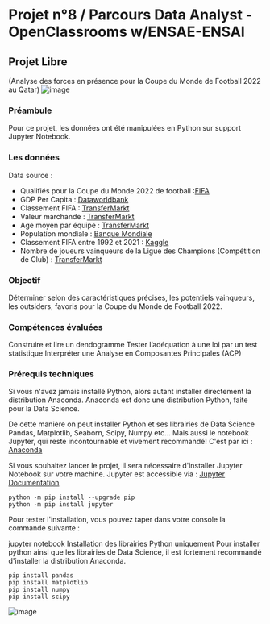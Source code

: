 # Projet n°8 / Parcours Data Analyst - OpenClassrooms w/ENSAE-ENSAI
## Projet Libre
(Analyse des forces en présence pour la Coupe du Monde de Football 2022 au Qatar)
![image](https://user-images.githubusercontent.com/125965437/222732447-30bae453-6351-417e-bd13-7e03a0007000.png)

### Préambule
Pour ce projet, les données ont été manipulées en Python sur support Jupyter Notebook. 

### Les données
Data source :
- Qualifiés pour la Coupe du Monde 2022 de football :[FIFA](https://www.fifa.com/fifaplus/fr/match-centre/competition/520?tab=competitionStandings&prev=competition)
- GDP Per Capita : [Dataworldbank](https://data.worldbank.org/indicator/NY.GDP.PCAP.CD)
- Classement FIFA : [TransferMarkt](https://www.transfermarkt.fr/wettbewerbe/fifa)
- Valeur marchande : [TransferMarkt](https://www.transfermarkt.fr/wettbewerbe/fifa)
- Age moyen par équipe : [TransferMarkt](https://www.transfermarkt.fr/brasilien/startseite/verein/3439)
- Population mondiale : [Banque Mondiale](https://donnees.banquemondiale.org/indicator/SP.POP.TOTL)
- Classement FIFA entre 1992 et 2021 : [Kaggle](https://www.kaggle.com/datasets/cashncarry/fifaworldranking)
- Nombre de joueurs vainqueurs de la Ligue des Champions (Compétition de Club) : [TransferMarkt](https://www.transfermarkt.fr/brasilien/startseite/verein/3439)

### Objectif 
Déterminer selon des caractéristiques précises, les potentiels vainqueurs, les outsiders, favoris pour la Coupe du Monde de Football 2022.

### Compétences évaluées
Construire et lire un dendogramme
Tester l’adéquation à une loi par un test statistique
Interpréter une Analyse en Composantes Principales (ACP)

### Prérequis techniques
Si vous n'avez jamais installé Python, alors autant installer directement la distribution Anaconda. Anaconda est donc une distribution Python, faite pour la Data Science.

De cette manière on peut installer Python et ses librairies de Data Science Pandas, Matplotlib, Seaborn, Scipy, Numpy etc… Mais aussi le notebook Jupyter, qui reste incontournable et vivement recommandé! C'est par ici : [Anaconda](https://www.anaconda.com/products/distribution)

Si vous souhaitez lancer le projet, il sera nécessaire d'installer Jupyter Notebook sur votre machine.
Jupyter est accessible via : [Jupyter Documentation](https://docs.jupyter.org/en/latest/)

```
python -m pip install --upgrade pip    
python -m pip install jupyter
```
Pour tester l'installation, vous pouvez taper dans votre console la commande suivante :

jupyter notebook
Installation des librairies Python uniquement
Pour installer python ainsi que les librairies de Data Science, il est fortement recommandé d'installer la distribution Anaconda.
```
pip install pandas
pip install matplotlib
pip install numpy
pip install scipy
```
![image](https://user-images.githubusercontent.com/125965437/222732447-30bae453-6351-417e-bd13-7e03a0007000.png)
